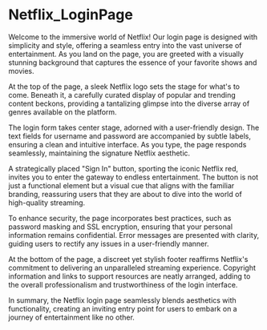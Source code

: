 # Netflix_LoginPage



Welcome to the immersive world of Netflix! Our login page is designed with simplicity and style, offering a seamless entry into the vast universe of entertainment. As you land on the page, you are greeted with a visually stunning background that captures the essence of your favorite shows and movies.

At the top of the page, a sleek Netflix logo sets the stage for what's to come. Beneath it, a carefully curated display of popular and trending content beckons, providing a tantalizing glimpse into the diverse array of genres available on the platform.

The login form takes center stage, adorned with a user-friendly design. The text fields for username and password are accompanied by subtle labels, ensuring a clean and intuitive interface. As you type, the page responds seamlessly, maintaining the signature Netflix aesthetic.

A strategically placed "Sign In" button, sporting the iconic Netflix red, invites you to enter the gateway to endless entertainment. The button is not just a functional element but a visual cue that aligns with the familiar branding, reassuring users that they are about to dive into the world of high-quality streaming.

To enhance security, the page incorporates best practices, such as password masking and SSL encryption, ensuring that your personal information remains confidential. Error messages are presented with clarity, guiding users to rectify any issues in a user-friendly manner.

At the bottom of the page, a discreet yet stylish footer reaffirms Netflix's commitment to delivering an unparalleled streaming experience. Copyright information and links to support resources are neatly arranged, adding to the overall professionalism and trustworthiness of the login interface.

In summary, the Netflix login page seamlessly blends aesthetics with functionality, creating an inviting entry point for users to embark on a journey of entertainment like no other.
